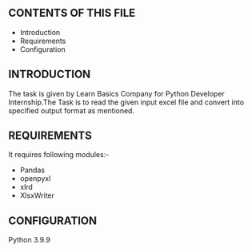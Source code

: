 CONTENTS OF THIS FILE
---------------------

 * Introduction
 * Requirements 
 * Configuration 
 
INTRODUCTION 
---------------------
The task is given by Learn Basics Company for Python Developer Internship.The Task is to read the given input excel file and convert into specified output format as mentioned.

REQUIREMENTS 
---------------------
It requires following modules:-
* Pandas
* openpyxl
* xlrd
* XlsxWriter

CONFIGURATION 
--------------------
Python 3.9.9
